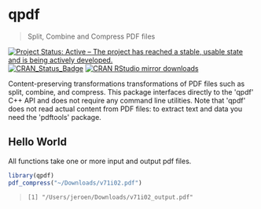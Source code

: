 # qpdf

> Split, Combine and Compress PDF files

[![Project Status: Active – The project has reached a stable, usable state and is being actively developed.](https://www.repostatus.org/badges/latest/active.svg)](https://www.repostatus.org/#active)
[![CRAN_Status_Badge](http://www.r-pkg.org/badges/version/qpdf)](http://cran.r-project.org/package=qpdf)
[![CRAN RStudio mirror downloads](http://cranlogs.r-pkg.org/badges/qpdf)](http://cran.r-project.org/web/packages/qpdf/index.html)

Content-preserving transformations transformations of PDF files such as split, combine, and compress. This package interfaces directly to the 'qpdf' C++ API and does not require any command line utilities. Note that 'qpdf' does not read actual content from PDF files: to extract text and data you need the 'pdftools' package.


## Hello World

All functions take one or more input and output pdf files.

```r
library(qpdf)
pdf_compress("~/Downloads/v71i02.pdf")
```

> ```
> [1] "/Users/jeroen/Downloads/v71i02_output.pdf"
> ```
